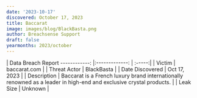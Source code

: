 ```yaml
---
date: '2023-10-17'
discovered: October 17, 2023
title: Baccarat
image: images/blog/BlackBasta.png
author: Breachsense Support
draft: false
yearmonths: 2023/october
---
```



| Data Breach Report
------------:     |:-------------:    | :-----:|
| Victim      | baccarat.com      | 
| Threat Actor      | BlackBasta      | 
| Date Discovered      | Oct 17, 2023      | 
| Description      | Baccarat is a French luxury brand internationally renowned as a leader in high-end and exclusive crystal products.      | 
| Leak Size      | Unknown      | 

